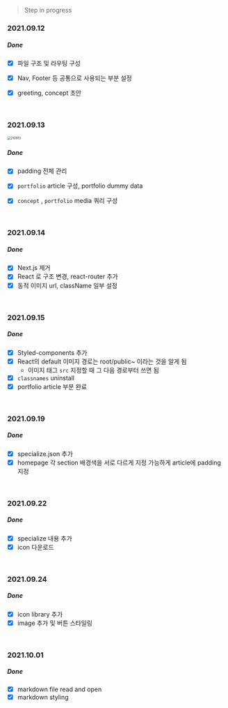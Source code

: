 > Step in progress



### 2021.09.12

##### Done

- [x] 파일 구조 및 라우팅 구성
- [x] Nav, Footer 등 공통으로 사용되는 부분 설정
- [x] greeting, concept 초안



<br/>

### 2021.09.13

<img src="Step in progress.assets/210913.gif" alt="210913" style="zoom:50%;" />

##### Done

- [x] padding 전체 관리
- [x] `portfolio` article 구성, portfolio dummy data
- [x] `concept` , `portfolio` media 쿼리 구성



<br/>

### 2021.09.14

##### Done

- [x] Next.js 제거
- [x] React 로 구조 변경, react-router 추가
- [x] 동적 이미지 url, className 일부 설정

<br/>



### 2021.09.15

##### Done

- [x] Styled-components 추가
- [x] React의 default 이미지 경로는 root/public~ 이라는 것을 알게 됨
  - 이미지 태그 `src` 지정할 때 그 다음 경로부터 쓰면 됨
- [x] `classnames` uninstall
- [x] portfolio article 부분 완료

<br/>


### 2021.09.19

##### Done

- [x] specialize.json 추가
- [x] homepage 각 section 배경색을 서로 다르게 지정 가능하게 article에 padding 지정

<br/>

### 2021.09.22

##### Done

- [x] specialize 내용 추가
- [x] icon 다운로드

<br/>

### 2021.09.24

##### Done

- [x] icon library 추가
- [x] image 추가 및 버튼 스타일링

<br/>


### 2021.10.01

##### Done

- [x] markdown file read and open
- [x] markdown styling

<br/>
